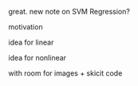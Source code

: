 great. new note on SVM Regression?

motivation

idea for linear

idea for nonlinear

with room for images + skicit code